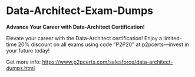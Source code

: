 # Data-Architect-Exam-Dumps
**Advance Your Career with Data-Architect Certification!**

Elevate your career with the Data-Architect certification! Enjoy a limited-time 20% discount on all exams using code "P2P20" at p2pcerts—invest in your future today!

Get more info: https://www.p2pcerts.com/salesforce/data-architect-dumps.html
